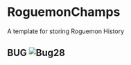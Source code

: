 # RoguemonChamps
A template for storing Roguemon History

## BUG ![Bug28](https://github.com/user-attachments/assets/b5963fc5-0353-4db5-ac2b-7aa3aa087b7b)


